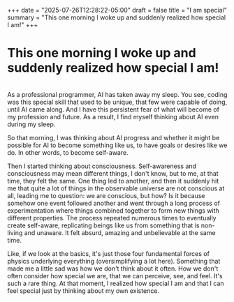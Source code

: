 +++
date    = "2025-07-26T12:28:22-05:00"
draft   = false
title   = "I am special"
summary = "This one morning I woke up and suddenly realized how special I am!"
+++

# This one morning I woke up and suddenly realized how special I am!
\
As a professional programmer, AI has taken away my sleep. You see, coding was this special skill that used to be unique, that few were capable of doing, until AI came along. And I have this persistent fear of what will become of my profession and future. As a result, I find myself thinking about AI even during my sleep.

So that morning, I was thinking about AI progress and whether it might be possible for AI to become something like us, to have goals or desires like we do. In other words, to become self-aware.

Then I started thinking about consciousness. Self-awareness and consciousness may mean different things, I don't know, but to me, at that time, they felt the same. One thing led to another, and then it suddenly hit me that quite a lot of things in the observable universe are not conscious at all, leading me to question: we are conscious, but how? Is it because somehow one event followed another and went through a long process of experimentation where things combined together to form new things with different properties. The process repeated numerous times to eventually create self-aware, replicating beings like us from something that is non-living and unaware. It felt absurd, amazing and unbelievable at the same time.

Like, if we look at the basics, it's just those four fundamental forces of physics underlying everything (oversimplifying a lot here). Something that made me a little sad was how we don't think about it often. How we don't often consider how special we are, that we can perceive, see, and feel. It's such a rare thing. At that moment, I realized how special I am and that I can feel special just by thinking about my own existence.